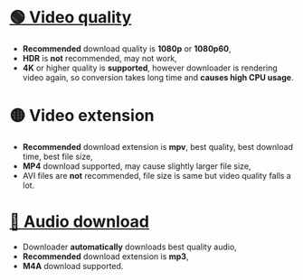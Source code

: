 # [🟢 Video quality](#video)
- **Recommended** download quality is **1080p** or **1080p60**, 
- **HDR** is **not** recommended, may not work,
- **4K** or higher quality is **supported**, however downloader is rendering video again, so conversion takes long time and **causes high CPU usage**.

# 🟡 Video extension
- **Recommended** download extension is **mpv**, best quality, best download time, best file size,
- **MP4** download supported, may cause slightly larger file size,
- AVI files are **not** recommended, file size is same but video quality falls a lot.

# [🔵 Audio download](#audio)
- Downloader **automatically** downloads best quality audio,
- **Recommended** download extension is **mp3**,
- **M4A** download supported.

